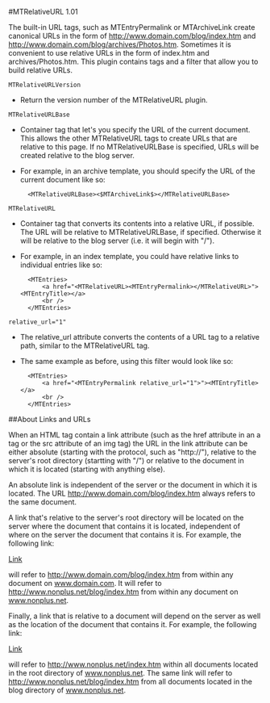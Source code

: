 #MTRelativeURL 1.01


The built-in URL tags, such as MTEntryPermalink or MTArchiveLink create canonical URLs in the form of http://www.domain.com/blog/index.htm and http://www.domain.com/blog/archives/Photos.htm. Sometimes it is convenient to use relative URLs in the form of index.htm and archives/Photos.htm. This plugin contains tags and a filter that allow you to build relative URLs.

`MTRelativeURLVersion`

+ Return the version number of the MTRelativeURL plugin.

`MTRelativeURLBase`

- Container tag that let's you specify the URL of the current document. This allows the other MTRelativeURL tags to create URLs that are relative to this page. If no MTRelativeURLBase is specified, URLs will be created relative to the blog server.
- For example, in an archive template, you should specify the URL of the current document like so:
    
    
        <MTRelativeURLBase><$MTArchiveLink$></MTRelativeURLBase>
    
    
`MTRelativeURL`

+ Container tag that converts its contents into a relative URL, if possible. The URL will be relative to MTRelativeURLBase, if specified. Otherwise it will be relative to the blog server (i.e. it will begin with "/").
+ For example, in an index template, you could have relative links to individual entries like so:
    
    
        <MTEntries>
            <a href="<MTRelativeURL><MTEntryPermalink></MTRelativeURL>"><MTEntryTitle></a>
            <br />
        </MTEntries>
    
    
`relative_url="1"`

+ The relative_url attribute converts the contents of a URL tag to a relative path, similar to the MTRelativeURL tag.
+ The same example as before, using this filter would look like so:
    
    
        <MTEntries>
            <a href="<MTEntryPermalink relative_url="1">"><MTEntryTitle></a>
            <br />
        </MTEntries>
    
    
##About Links and URLs

When an HTML tag contain a link attribute (such as the href attribute in an a tag or the src attribute of an img tag) the URL in the link attribute can be either absolute (starting with the protocol, such as "http://"), relative to the server's root directory (startting with "/") or relative to the document in which it is located (starting with anything else).

An absolute link is independent of the server or the document in which it is located. The URL http://www.domain.com/blog/index.htm always refers to the same document.

A link that's relative to the server's root directory will be located on the server where the document that contains it is located, independent of where on the server the document that contains it is. For example, the following link:

<a href="/blog/index.htm">Link</a>

will refer to http://www.domain.com/blog/index.htm from within any document on www.domain.com. It will refer to http://www.nonplus.net/blog/index.htm from within any document on www.nonplus.net.

Finally, a link that is relative to a document will depend on the server as well as the location of the document that contains it. For example, the following link:

<a href="index.htm">Link</a>

will refer to http://www.nonplus.net/index.htm within all documents located in the root directory of www.nonplus.net. The same link will refer to http://www.nonplus.net/blog/index.htm from all documents located in the blog directory of www.nonplus.net.
